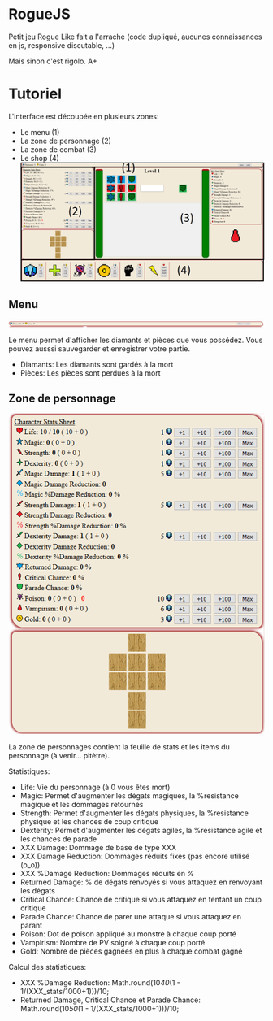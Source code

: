 # RogueJS

Petit jeu Rogue Like fait a l'arrache (code dupliqué, aucunes connaissances en js, responsive discutable, ...)

Mais sinon c'est rigolo. A+

# Tutoriel
L'interface est découpée en plusieurs zones:
- Le menu (1)
- La zone de personnage (2)
- La zone de combat (3)
- Le shop (4)
![](ressources/images/readme/interface_split.png)

## Menu
![](ressources/images/readme/menu_zone.png)

Le menu permet d'afficher les diamants et pièces que vous possédez. Vous pouvez ausssi sauvegarder et enregistrer votre partie.
- Diamants: Les diamants sont gardés à la mort
- Pièces: Les pièces sont perdues à la mort

## Zone de personnage
![](ressources/images/readme/character_zone.png)

La zone de personnages contient la feuille de stats et les items du personnage (à venir... pitètre).

Statistiques:
- Life: Vie du personnage (à 0 vous êtes mort)
- Magic: Permet d'augmenter les dégats magiques, la %resistance magique et les dommages retournés
- Strength: Permet d'augmenter les dégats physiques, la %resistance physique et les chances de coup critique
- Dexterity: Permet d'augmenter les dégats agiles, la %resistance agile et les chances de parade
- XXX Damage: Dommage de base de type XXX
- XXX Damage Reduction: Dommages réduits fixes (pas encore utilisé (o_o))
- XXX %Damage Reduction: Dommages réduits en %
- Returned Damage: % de dégats renvoyés si vous attaquez en renvoyant les dégats
- Critical Chance: Chance de critique si vous attaquez en tentant un coup critique
- Parade Chance: Chance de parer une attaque si vous attaquez en parant
- Poison: Dot de poison appliqué au monstre à chaque coup porté
- Vampirism: Nombre de PV soigné à chaque coup porté
- Gold: Nombre de pièces gagnées en plus à chaque combat gagné

Calcul des statistiques:
- XXX %Damage Reduction: Math.round(10*40*(1 - 1/(XXX_stats/1000+1)))/10;
- Returned Damage, Critical Chance et Parade Chance: Math.round(10*50*(1 - 1/(XXX_stats/1000+1)))/10;
